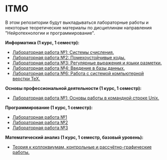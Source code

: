 # ITMO
В этом репозитории будут выкладываться лабораторные работы и некоторые теоретические материалы по дисциплинам направления "Нейротехнологии и программирование".

<b>Информатика (1 курс, 1 семестр):</b>
- [Лабораторная работа №1: Системы счисления.](./computerScince/lab1)
- [Лабораторная работа №2: Помехоустойчивые коды.](./computerScince/lab2)
- [Лабораторная работа №3: Регулярные выражения и языки разметки.](./computerScince/lab3)
- [Лабораторная работа №4: Введение в базы данных.](./computerScince/lab4)
- [Лабораторная работа №6: Работа с системой компьютерной верстки TeX.](./computerScince/lab6)

<b>Основы профессиональной деятельности (1 курс, 1 семестр):</b>
- [Лабораторная работа №1: Основы работы в командной строке Unix.](./OPD/lab1)

<b>Программирование (1 курс, 1 семестр):</b>
- [Лабораторная работа №1](./programming/lab1)
- [Лабораторная работа №2](./programming/lab2)
- [Лабораторная работа №3](./programming/lab3)

<b>Математический анализ (1 курс, 1 семестр, базовый уровень):</b>
- [Теория к коллоквиумам, контрольные и рассчётно-графические работы.](./mathAnalysis)
